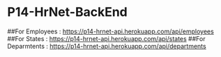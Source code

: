 # P14-HrNet-BackEnd

##For Employees : https://p14-hrnet-api.herokuapp.com/api/employees
##For States : https://p14-hrnet-api.herokuapp.com/api/states
##For Deparmtents : https://p14-hrnet-api.herokuapp.com/api/departments
